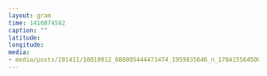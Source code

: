 ```yaml
---
layout: gram
time: 1416874582
caption: ""
latitude: 
longitude: 
media:
- media/posts/201411/10810012_888805444471474_1959835646_n_17841556450000351.jpg
---
```

